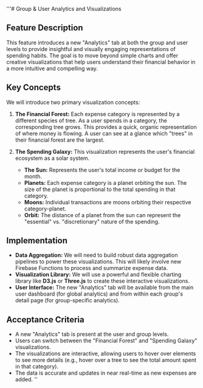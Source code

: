 '''# Group & User Analytics and Visualizations

## Feature Description

This feature introduces a new "Analytics" tab at both the group and user levels to provide insightful and visually engaging representations of spending habits. The goal is to move beyond simple charts and offer creative visualizations that help users understand their financial behavior in a more intuitive and compelling way.

## Key Concepts

We will introduce two primary visualization concepts:

1.  **The Financial Forest:** Each expense category is represented by a different species of tree. As a user spends in a category, the corresponding tree grows. This provides a quick, organic representation of where money is flowing. A user can see at a glance which "trees" in their financial forest are the largest.

2.  **The Spending Galaxy:** This visualization represents the user's financial ecosystem as a solar system.
    - **The Sun:** Represents the user's total income or budget for the month.
    - **Planets:** Each expense category is a planet orbiting the sun. The size of the planet is proportional to the total spending in that category.
    - **Moons:** Individual transactions are moons orbiting their respective category-planet.
    - **Orbit:** The distance of a planet from the sun can represent the "essential" vs. "discretionary" nature of the spending.

## Implementation

- **Data Aggregation:** We will need to build robust data aggregation pipelines to power these visualizations. This will likely involve new Firebase Functions to process and summarize expense data.
- **Visualization Library:** We will use a powerful and flexible charting library like **D3.js** or **Three.js** to create these interactive visualizations.
- **User Interface:** The new "Analytics" tab will be available from the main user dashboard (for global analytics) and from within each group's detail page (for group-specific analytics).

## Acceptance Criteria

- A new "Analytics" tab is present at the user and group levels.
- Users can switch between the "Financial Forest" and "Spending Galaxy" visualizations.
- The visualizations are interactive, allowing users to hover over elements to see more details (e.g., hover over a tree to see the total amount spent in that category).
- The data is accurate and updates in near real-time as new expenses are added.
  ''
